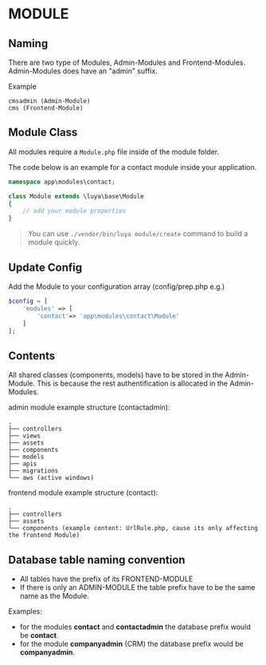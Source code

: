 MODULE
=================

Naming
---------
There are two type of Modules, Admin-Modules and Frontend-Modules. Admin-Modules does have an "admin" suffix.

Example
```
cmsadmin (Admin-Module)
cms (Frontend-Module)
```
Module Class
--------------
All modules require a `Module.php` file inside of the module folder.

The code below is an example for a contact module inside your application.
```php
namespace app\modules\contact;

class Module extends \luya\base\Module
{
    // add your module properties
}
```

> You can use `./vendor/bin/luya module/create` command to build a module quickly.

Update Config
-----------------------
Add the Module to your configuration array (config/prep.php e.g.)
```php
$config = [
    'modules' => [
        'contact'=> 'app\modules\contact\Module'
    ]
];
```

Contents
----------
All shared classes (components, models) have to be stored in the Admin-Module. This is because the rest authentification is allocated in the Admin-Modules.

admin module example structure (contactadmin):
```
.
├── controllers
├── views
├── assets
├── components
├── models
├── apis
├── migrations
└── aws (active windows)
```

frontend module example structure (contact):
```
.
├── controllers
├── assets
└── components (example content: UrlRule.php, cause its only affecting the frontend Module)
```

Database table naming convention
------------------------------
- All tables have the prefix of its FRONTEND-MODULE
- If there is only an ADMIN-MODULE the table prefix have to be the same name as the Module.

Examples:
- for the modules __contact__ and __contactadmin__ the database prefix would be __contact__.
- for the module __companyadmin__ (CRM) the database prefix would be __companyadmin__.